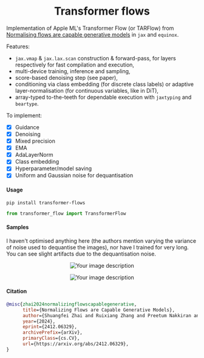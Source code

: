 <h1 align='center'>Transformer flows</h1>

Implementation of Apple ML's Transformer Flow (or TARFlow) from [Normalising flows are capable generative models](https://arxiv.org/pdf/2412.06329) in `jax` and `equinox`.

Features:
- `jax.vmap` & `jax.lax.scan` construction & forward-pass, for layers respectively for fast compilation and execution,
- multi-device training, inference and sampling,
- score-based denoising step (see paper),
- conditioning via class embedding (for discrete class labels) or adaptive layer-normalisation (for continuous variables, like in DiT),
- array-typed to-the-teeth for dependable execution with `jaxtyping` and `beartype`.

To implement:
- [x] Guidance
- [x] Denoising
- [x] Mixed precision
- [x] EMA
- [x] AdaLayerNorm
- [x] Class embedding
- [x] Hyperparameter/model saving
- [x] Uniform and Gaussian noise for dequantisation

#### Usage 

```
pip install transformer-flows
```

```python
from transformer_flow import TransformerFlow
```

#### Samples

I haven't optimised anything here (the authors mention varying the variance of noise used to dequantise the images), nor have I trained for very long. You can see slight artifacts due to the dequantisation noise.

<p align="center">
  <picture>
    <img src="assets/mnist_warp.gif" alt="Your image description">
  </picture>
</p>

<p align="center">
  <picture>
    <img src="assets/cifar10_warp.gif" alt="Your image description">
  </picture>
</p>

#### Citation 

```bibtex
@misc{zhai2024normalizingflowscapablegenerative,
      title={Normalizing Flows are Capable Generative Models}, 
      author={Shuangfei Zhai and Ruixiang Zhang and Preetum Nakkiran and David Berthelot and Jiatao Gu and Huangjie Zheng and Tianrong Chen and Miguel Angel Bautista and Navdeep Jaitly and Josh Susskind},
      year={2024},
      eprint={2412.06329},
      archivePrefix={arXiv},
      primaryClass={cs.CV},
      url={https://arxiv.org/abs/2412.06329}, 
}
```